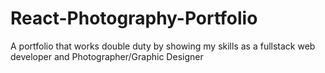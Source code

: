 # React-Photography-Portfolio
A portfolio that works double duty by showing my skills as a fullstack web developer and Photographer/Graphic Designer
